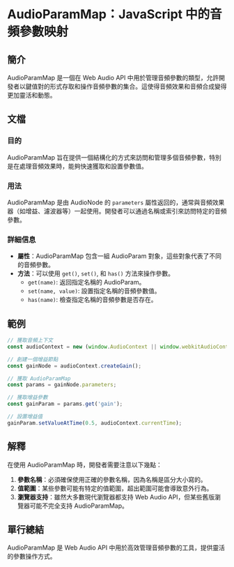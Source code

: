<!--
Meta Description: # AudioParamMap：JavaScript 中的音頻參數映射 ## 簡介 AudioParamMap 是一個在 Web Audio API 中用於管理音頻參數的類型，允許開發者以鍵值對的形式存取和操作音頻參數的集合。這使得音頻效果和音頻合成變得更加靈活和動態。 ## 文檔 ### 目的 A...
Meta Keywords: audioparammap, const, audiocontext, web, audio
-->

# AudioParamMap：JavaScript 中的音頻參數映射

## 簡介
AudioParamMap 是一個在 Web Audio API 中用於管理音頻參數的類型，允許開發者以鍵值對的形式存取和操作音頻參數的集合。這使得音頻效果和音頻合成變得更加靈活和動態。

## 文檔
### 目的
AudioParamMap 旨在提供一個結構化的方式來訪問和管理多個音頻參數，特別是在處理音頻效果時，能夠快速獲取和設置參數值。

### 用法
AudioParamMap 是由 AudioNode 的 `parameters` 屬性返回的，通常與音頻效果器（如增益、濾波器等）一起使用。開發者可以通過名稱或索引來訪問特定的音頻參數。

### 詳細信息
- **屬性**：AudioParamMap 包含一組 AudioParam 對象，這些對象代表了不同的音頻參數。
- **方法**：可以使用 `get()`, `set()`, 和 `has()` 方法來操作參數。
  - `get(name)`: 返回指定名稱的 AudioParam。
  - `set(name, value)`: 設置指定名稱的音頻參數值。
  - `has(name)`: 檢查指定名稱的音頻參數是否存在。

## 範例
```javascript
// 獲取音頻上下文
const audioContext = new (window.AudioContext || window.webkitAudioContext)();

// 創建一個增益節點
const gainNode = audioContext.createGain();

// 獲取 AudioParamMap
const params = gainNode.parameters;

// 獲取增益參數
const gainParam = params.get('gain');

// 設置增益值
gainParam.setValueAtTime(0.5, audioContext.currentTime);
```

## 解釋
在使用 AudioParamMap 時，開發者需要注意以下幾點：
1. **參數名稱**：必須確保使用正確的參數名稱，因為名稱是區分大小寫的。
2. **值範圍**：某些參數可能有特定的值範圍，超出範圍可能會導致意外行為。
3. **瀏覽器支持**：雖然大多數現代瀏覽器都支持 Web Audio API，但某些舊版瀏覽器可能不完全支持 AudioParamMap。

## 單行總結
AudioParamMap 是 Web Audio API 中用於高效管理音頻參數的工具，提供靈活的參數操作方式。